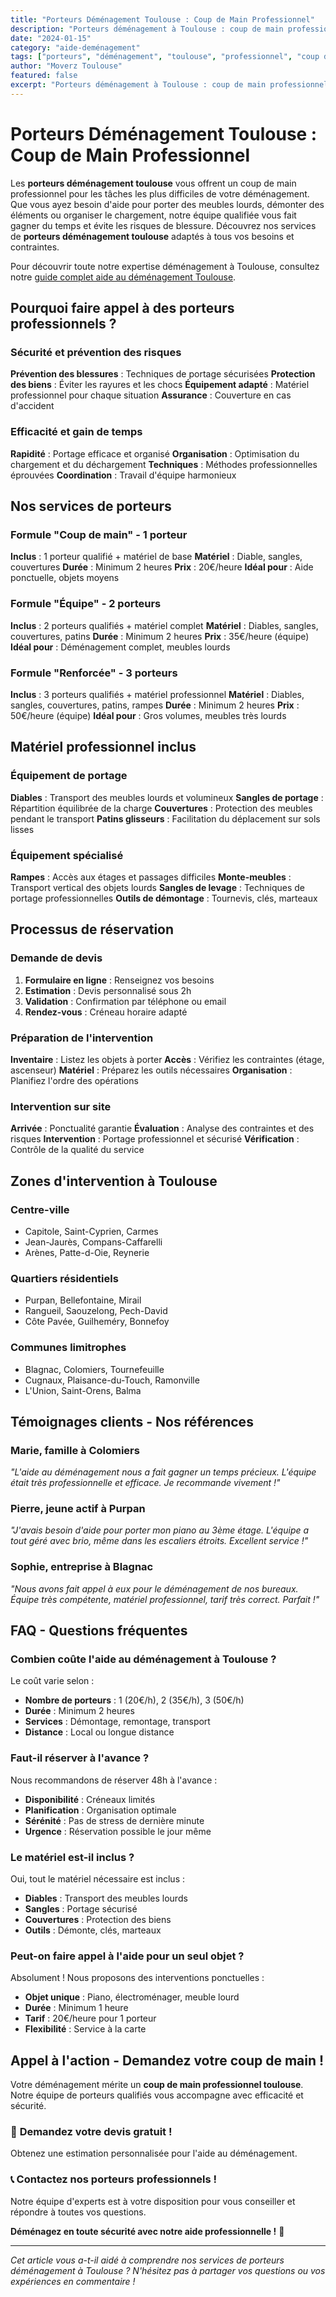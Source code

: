 ```yaml
---
title: "Porteurs Déménagement Toulouse : Coup de Main Professionnel"
description: "Porteurs déménagement à Toulouse : coup de main professionnel pour vos meubles lourds. Équipe qualifiée, matériel inclus, tarif horaire attractif. Devis gratuit."
date: "2024-01-15"
category: "aide-deménagement"
tags: ["porteurs", "déménagement", "toulouse", "professionnel", "coup de main"]
author: "Moverz Toulouse"
featured: false
excerpt: "Porteurs déménagement à Toulouse : coup de main professionnel pour vos meubles lourds. Équipe qualifiée, matériel inclus, tarif horaire attractif."
---
```


# Porteurs Déménagement Toulouse : Coup de Main Professionnel

Les **porteurs déménagement toulouse** vous offrent un coup de main professionnel pour les tâches les plus difficiles de votre déménagement. Que vous ayez besoin d'aide pour porter des meubles lourds, démonter des éléments ou organiser le chargement, notre équipe qualifiée vous fait gagner du temps et évite les risques de blessure. Découvrez nos services de **porteurs déménagement toulouse** adaptés à tous vos besoins et contraintes.

Pour découvrir toute notre expertise déménagement à Toulouse, consultez notre [guide complet aide au déménagement Toulouse](/blog/aide-au-demenagement-toulouse).

## Pourquoi faire appel à des porteurs professionnels ?

### Sécurité et prévention des risques

**Prévention des blessures** : Techniques de portage sécurisées
**Protection des biens** : Éviter les rayures et les chocs
**Équipement adapté** : Matériel professionnel pour chaque situation
**Assurance** : Couverture en cas d'accident

### Efficacité et gain de temps

**Rapidité** : Portage efficace et organisé
**Organisation** : Optimisation du chargement et du déchargement
**Techniques** : Méthodes professionnelles éprouvées
**Coordination** : Travail d'équipe harmonieux

## Nos services de porteurs

### Formule "Coup de main" - 1 porteur

**Inclus** : 1 porteur qualifié + matériel de base
**Matériel** : Diable, sangles, couvertures
**Durée** : Minimum 2 heures
**Prix** : 20€/heure
**Idéal pour** : Aide ponctuelle, objets moyens

### Formule "Équipe" - 2 porteurs

**Inclus** : 2 porteurs qualifiés + matériel complet
**Matériel** : Diables, sangles, couvertures, patins
**Durée** : Minimum 2 heures
**Prix** : 35€/heure (équipe)
**Idéal pour** : Déménagement complet, meubles lourds

### Formule "Renforcée" - 3 porteurs

**Inclus** : 3 porteurs qualifiés + matériel professionnel
**Matériel** : Diables, sangles, couvertures, patins, rampes
**Durée** : Minimum 2 heures
**Prix** : 50€/heure (équipe)
**Idéal pour** : Gros volumes, meubles très lourds

## Matériel professionnel inclus

### Équipement de portage

**Diables** : Transport des meubles lourds et volumineux
**Sangles de portage** : Répartition équilibrée de la charge
**Couvertures** : Protection des meubles pendant le transport
**Patins glisseurs** : Facilitation du déplacement sur sols lisses

### Équipement spécialisé

**Rampes** : Accès aux étages et passages difficiles
**Monte-meubles** : Transport vertical des objets lourds
**Sangles de levage** : Techniques de portage professionnelles
**Outils de démontage** : Tournevis, clés, marteaux

## Processus de réservation

### Demande de devis

1. **Formulaire en ligne** : Renseignez vos besoins
2. **Estimation** : Devis personnalisé sous 2h
3. **Validation** : Confirmation par téléphone ou email
4. **Rendez-vous** : Créneau horaire adapté

### Préparation de l'intervention

**Inventaire** : Listez les objets à porter
**Accès** : Vérifiez les contraintes (étage, ascenseur)
**Matériel** : Préparez les outils nécessaires
**Organisation** : Planifiez l'ordre des opérations

### Intervention sur site

**Arrivée** : Ponctualité garantie
**Évaluation** : Analyse des contraintes et des risques
**Intervention** : Portage professionnel et sécurisé
**Vérification** : Contrôle de la qualité du service

## Zones d'intervention à Toulouse

### Centre-ville
- Capitole, Saint-Cyprien, Carmes
- Jean-Jaurès, Compans-Caffarelli
- Arènes, Patte-d-Oie, Reynerie

### Quartiers résidentiels
- Purpan, Bellefontaine, Mirail
- Rangueil, Saouzelong, Pech-David
- Côte Pavée, Guilheméry, Bonnefoy

### Communes limitrophes
- Blagnac, Colomiers, Tournefeuille
- Cugnaux, Plaisance-du-Touch, Ramonville
- L'Union, Saint-Orens, Balma

## Témoignages clients - Nos références

### Marie, famille à Colomiers
*"L'aide au déménagement nous a fait gagner un temps précieux. L'équipe était très professionnelle et efficace. Je recommande vivement !"*

### Pierre, jeune actif à Purpan
*"J'avais besoin d'aide pour porter mon piano au 3ème étage. L'équipe a tout géré avec brio, même dans les escaliers étroits. Excellent service !"*

### Sophie, entreprise à Blagnac
*"Nous avons fait appel à eux pour le déménagement de nos bureaux. Équipe très compétente, matériel professionnel, tarif très correct. Parfait !"*

## FAQ - Questions fréquentes

### Combien coûte l'aide au déménagement à Toulouse ?

Le coût varie selon :
- **Nombre de porteurs** : 1 (20€/h), 2 (35€/h), 3 (50€/h)
- **Durée** : Minimum 2 heures
- **Services** : Démontage, remontage, transport
- **Distance** : Local ou longue distance

### Faut-il réserver à l'avance ?

Nous recommandons de réserver 48h à l'avance :
- **Disponibilité** : Créneaux limités
- **Planification** : Organisation optimale
- **Sérénité** : Pas de stress de dernière minute
- **Urgence** : Réservation possible le jour même

### Le matériel est-il inclus ?

Oui, tout le matériel nécessaire est inclus :
- **Diables** : Transport des meubles lourds
- **Sangles** : Portage sécurisé
- **Couvertures** : Protection des biens
- **Outils** : Démonte, clés, marteaux

### Peut-on faire appel à l'aide pour un seul objet ?

Absolument ! Nous proposons des interventions ponctuelles :
- **Objet unique** : Piano, électroménager, meuble lourd
- **Durée** : Minimum 1 heure
- **Tarif** : 20€/heure pour 1 porteur
- **Flexibilité** : Service à la carte

## Appel à l'action - Demandez votre coup de main !

Votre déménagement mérite un **coup de main professionnel toulouse**. Notre équipe de porteurs qualifiés vous accompagne avec efficacité et sécurité.

### 💪 **Demandez votre devis gratuit !**

Obtenez une estimation personnalisée pour l'aide au déménagement.

### 📞 **Contactez nos porteurs professionnels !**

Notre équipe d'experts est à votre disposition pour vous conseiller et répondre à toutes vos questions.

**Déménagez en toute sécurité avec notre aide professionnelle !** 🚚

---

*Cet article vous a-t-il aidé à comprendre nos services de porteurs déménagement à Toulouse ? N'hésitez pas à partager vos questions ou vos expériences en commentaire !*

